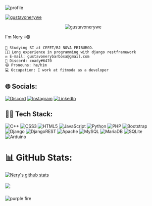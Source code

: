 ![profile](https://github.com/gustavonerywe/gustavonerywe/assets/90864370/383c5f45-6b51-4f95-b1a7-cfe1f1a8ce0c)

<p align="left"> <a href="https://github.com/ryo-ma/github-profile-trophy"><img src="https://github-profile-trophy.vercel.app/?username=gustavonerywe&theme=radical" alt="gustavonerywe" /></a> </p>
<p align="center"> <img src="https://komarev.com/ghpvc/?username=gustavonerywe&label=Profile%20views&color=ff69b4&style=for-the-badge&label=PROFILE+VIEWS" alt="gustavonerywe" /> </p>

I'm Nery 💀🟣

    🏫 Studying SI at CEFET/RJ NOVA FRIBURGO.
    👩‍💻 Long experience in programming with django restframework
    ✉️ E-mail: gustavonerybarbosa@gmail.com
    🤖 Discord: coady#6470
    😄 Pronouns: he/him
    💻 Occupation: I work at fitmoda as a developer

## 🌐 Socials:
[![Discord](https://img.shields.io/badge/Discord-%237289DA.svg?logo=discord&logoColor=white)](htttps://discord.gg/Sotíris#3271) [![Instagram](https://img.shields.io/badge/Instagram-%23E4405F.svg?logo=Instagram&logoColor=white)](https://www.instagram.com/gustavonery._/) [![LinkedIn](https://img.shields.io/badge/LinkedIn-%230077B5.svg?logo=linkedin&logoColor=white)](https://www.linkedin.com/in/gustavo-nery-barbosa-67398a248/) 

## 👨‍💻 Tech Stack:
![C++](https://img.shields.io/badge/c++-%2300599C.svg?style=for-the-badge&logo=c%2B%2B&logoColor=white) ![CSS3](https://img.shields.io/badge/css3-%231572B6.svg?style=for-the-badge&logo=css3&logoColor=white) ![HTML5](https://img.shields.io/badge/html5-%23E34F26.svg?style=for-the-badge&logo=html5&logoColor=white) ![JavaScript](https://img.shields.io/badge/javascript-%23323330.svg?style=for-the-badge&logo=javascript&logoColor=%23F7DF1E)  ![Python](https://img.shields.io/badge/python-3670A0?style=for-the-badge&logo=python&logoColor=ffdd54) ![PHP](https://img.shields.io/badge/php-%23777BB4.svg?style=for-the-badge&logo=php&logoColor=white)  ![Bootstrap](https://img.shields.io/badge/bootstrap-%23563D7C.svg?style=for-the-badge&logo=bootstrap&logoColor=white) ![Django](https://img.shields.io/badge/django-%23092E20.svg?style=for-the-badge&logo=django&logoColor=white) ![DjangoREST](https://img.shields.io/badge/DJANGO-REST-ff1709?style=for-the-badge&logo=django&logoColor=white&color=ff1709&labelColor=gray)  ![Apache](https://img.shields.io/badge/apache-%23D42029.svg?style=for-the-badge&logo=apache&logoColor=white)  ![MySQL](https://img.shields.io/badge/mysql-%2300f.svg?style=for-the-badge&logo=mysql&logoColor=white) ![MariaDB](https://img.shields.io/badge/MariaDB-003545?style=for-the-badge&logo=mariadb&logoColor=white) ![SQLite](https://img.shields.io/badge/sqlite-%2307405e.svg?style=for-the-badge&logo=sqlite&logoColor=white) ![Arduino](https://img.shields.io/badge/-Arduino-00979D?style=for-the-badge&logo=Arduino&logoColor=white)
# 📊 GitHub Stats:
[![Nery's github stats](https://github-readme-stats-one-bice.vercel.app/api?username=gustavonerywe&theme=dracula&include_all_commits=true&show_icons=true&count_private=true&role=OWNER,ORGANIZATION_MEMBER,COLLABORATOR&include_orgs=true)](https://github.com/gustavonerywe)
##### ![](https://github-readme-stats.vercel.app/api/top-langs/?username=gustavonerywe&theme=dracula&hide_border=false&include_all_commits=true&count_private=true&layout=compact)

![purple fire](https://github.com/gustavonerywe/gustavonerywe/assets/90864370/b1b73cf9-2f54-44b3-91f9-6f5883fc5f4e)

